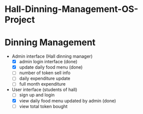 # Hall-Dinning-Management-OS-Project

# Dinning Management

- Admin interface (Hall dinning manager)
    - [x]  admin login interface (done)
    - [x]  update daily food menu (done)
    - [ ]  number of token sell info
    - [ ]  daily expenditure update
    - [ ]  full month expenditure
- User interface (students of hall)
    - [ ]  sign up and login
    - [x]  view daily food menu updated by admin (done)
    - [ ]  view total token bought
